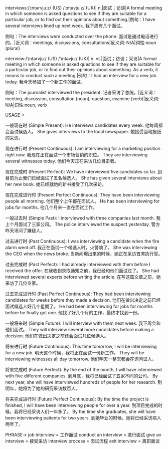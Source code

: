 interviews:/ˈɪntərvjuːz/ (US) /ˈɪntəvjuːz/ (UK)| n.|面试；访谈|A formal meeting in which someone is asked questions to see if they are suitable for a particular job, or to find out their opinions about something.|例句：I have several interviews lined up next week.  我下周有几个面试。

例句：The interviews were conducted over the phone.  面试是通过电话进行的。|近义词：meetings, discussions, consultations|反义词: N/A|词性:noun (plural)

interview:/ˈɪntərvjuː/ (US) /ˈɪntəvjuː/ (UK)| n. vt.|面试；访谈；采访|A formal meeting in which someone is asked questions to see if they are suitable for a particular job, or to find out their opinions about something.  As a verb, it means to conduct such a meeting.|例句：I had an interview for a new job today. 我今天参加了一个新工作的面试。

例句：The journalist interviewed the president. 记者采访了总统。|近义词：meeting, discussion, consultation (noun); question, examine (verb)|反义词: N/A|词性:noun, verb


USAGE->

一般现在时 (Simple Present):
He interviews candidates every week. 他每周都会面试候选人。
She gives interviews to the local newspaper. 她接受当地报纸的采访。

现在进行时 (Present Continuous):
I am interviewing for a marketing position right now. 我现在正在面试一个市场营销的职位。
They are interviewing several witnesses today. 他们今天正在采访几位目击者。

现在完成时 (Present Perfect):
We have interviewed five candidates so far. 到目前为止我们已经面试了五名候选人。
She has given several interviews about her new book. 她已经就她的新书接受了几次采访。

现在完成进行时 (Present Perfect Continuous):
They have been interviewing people all morning. 他们整个上午都在面试人。
He has been interviewing for jobs for months. 他几个月来一直在面试工作。

一般过去时 (Simple Past):
I interviewed with three companies last month. 我上个月面试了三家公司。
The police interviewed the suspect yesterday. 警方昨天讯问了嫌疑人。

过去进行时 (Past Continuous):
I was interviewing a candidate when the fire alarm went off. 我正在面试一个候选人时，火警响了。
She was interviewing the CEO when the news broke.  当新闻爆出来的时候，她正在采访首席执行官。

过去完成时 (Past Perfect):
I had already interviewed with them before I received the offer. 在我收到录取通知之前，我已经和他们面试过了。
She had interviewed several experts before writing the article. 在写这篇文章之前，她采访了几位专家。

过去完成进行时 (Past Perfect Continuous):
They had been interviewing candidates for weeks before they made a decision. 他们在做出决定之前已经面试候选人好几个星期了。
He had been interviewing for jobs for months before he finally got one.  他找了好几个月的工作，最终才找到一份。

一般将来时 (Simple Future):
I will interview with them next week. 我下周会和他们面试。
They will interview several more candidates before making a decision. 他们在做出决定之前还会面试几位候选人。

将来进行时 (Future Continuous):
This time tomorrow, I will be interviewing for a new job. 明天这个时候，我将正在面试一份新工作。
They will be interviewing witnesses all day tomorrow. 他们明天一整天都会在询问证人。

将来完成时 (Future Perfect):
By the end of the month, I will have interviewed with five different companies. 到月底，我将已经面试了五家不同的公司。
By next year, she will have interviewed hundreds of people for her research. 到明年，她将为了她的研究采访数百人。

将来完成进行时 (Future Perfect Continuous):
By the time the project is finished, I will have been interviewing people for over a year. 到项目完成的时候，我将已经采访人们一年多了。
By the time she graduates, she will have been interviewing patients for two years.  到她毕业的时候，她将已经采访病人两年了。

PHRASE->
job interview = 工作面试
conduct an interview = 进行面试
give an interview = 接受采访
interview process = 面试流程
exit interview = 离职面谈
